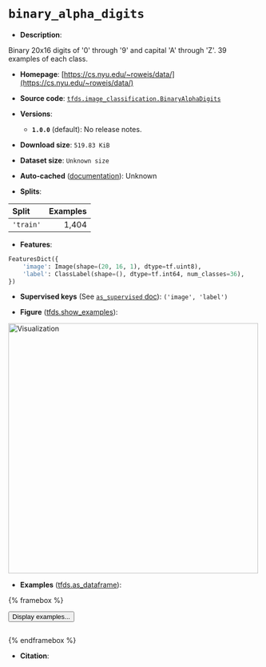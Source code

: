 <div itemscope itemtype="http://schema.org/Dataset">
  <div itemscope itemprop="includedInDataCatalog" itemtype="http://schema.org/DataCatalog">
    <meta itemprop="name" content="TensorFlow Datasets" />
  </div>
  <meta itemprop="name" content="binary_alpha_digits" />
  <meta itemprop="description" content="Binary 20x16 digits of &#x27;0&#x27; through &#x27;9&#x27; and capital &#x27;A&#x27; through &#x27;Z&#x27;. 39 examples of each class.&#10;&#10;To use this dataset:&#10;&#10;```python&#10;import tensorflow_datasets as tfds&#10;&#10;ds = tfds.load(&#x27;binary_alpha_digits&#x27;, split=&#x27;train&#x27;)&#10;for ex in ds.take(4):&#10;  print(ex)&#10;```&#10;&#10;See [the guide](https://www.tensorflow.org/datasets/overview) for more&#10;informations on [tensorflow_datasets](https://www.tensorflow.org/datasets).&#10;&#10;&lt;img src=&quot;https://storage.googleapis.com/tfds-data/visualization/fig/binary_alpha_digits-1.0.0.png&quot; alt=&quot;Visualization&quot; width=&quot;500px&quot;&gt;&#10;&#10;" />
  <meta itemprop="url" content="https://www.tensorflow.org/datasets/catalog/binary_alpha_digits" />
  <meta itemprop="sameAs" content="https://cs.nyu.edu/~roweis/data/" />
  <meta itemprop="citation" content="&#10;" />
</div>

# `binary_alpha_digits`

*   **Description**:

Binary 20x16 digits of '0' through '9' and capital 'A' through 'Z'. 39 examples
of each class.

*   **Homepage**:
    [https://cs.nyu.edu/~roweis/data/](https://cs.nyu.edu/~roweis/data/)

*   **Source code**:
    [`tfds.image_classification.BinaryAlphaDigits`](https://github.com/tensorflow/datasets/tree/master/tensorflow_datasets/image_classification/binary_alpha_digits.py)

*   **Versions**:

    *   **`1.0.0`** (default): No release notes.

*   **Download size**: `519.83 KiB`

*   **Dataset size**: `Unknown size`

*   **Auto-cached**
    ([documentation](https://www.tensorflow.org/datasets/performances#auto-caching)):
    Unknown

*   **Splits**:

Split     | Examples
:-------- | -------:
`'train'` | 1,404

*   **Features**:

```python
FeaturesDict({
    'image': Image(shape=(20, 16, 1), dtype=tf.uint8),
    'label': ClassLabel(shape=(), dtype=tf.int64, num_classes=36),
})
```

*   **Supervised keys** (See
    [`as_supervised` doc](https://www.tensorflow.org/datasets/api_docs/python/tfds/load#args)):
    `('image', 'label')`


*   **Figure**
    ([tfds.show_examples](https://www.tensorflow.org/datasets/api_docs/python/tfds/visualization/show_examples)):

<img src="https://storage.googleapis.com/tfds-data/visualization/fig/binary_alpha_digits-1.0.0.png" alt="Visualization" width="500px">

*   **Examples**
    ([tfds.as_dataframe](https://www.tensorflow.org/datasets/api_docs/python/tfds/as_dataframe)):

<!-- mdformat off(HTML should not be auto-formatted) -->

{% framebox %}

<button id="displaydataframe">Display examples...</button>
<div id="dataframecontent" style="overflow-x:scroll"></div>
<script src="https://www.gstatic.com/external_hosted/jquery2.min.js"></script>
<script>
var url = "https://storage.googleapis.com/tfds-data/visualization/dataframe/binary_alpha_digits-1.0.0.html";
$(document).ready(() => {
  $("#displaydataframe").click((event) => {
    // Disable the button after clicking (dataframe loaded only once).
    $("#displaydataframe").prop("disabled", true);

    // Pre-fetch and display the content
    $.get(url, (data) => {
      $("#dataframecontent").html(data);
    }).fail(() => {
      $("#dataframecontent").html(
        'Error loading examples. If the error persist, please open '
        + 'a new issue.'
      );
    });
  });
});
</script>

{% endframebox %}

<!-- mdformat on -->

*   **Citation**:

```

```
